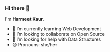 ### Hi there 👋

I'm **Harmeet Kaur**.

<!-- - 🔭 I’m currently working on ... -->
- 🌱 I’m currently learning Web Development
- 👯 I’m looking to collaborate on Open Source
- 🤔 I’m looking for help with Data Structures
- 😄 Pronouns: she/her
<!-- - 💬 Ask me about ... -->
<!-- - 📫 How to reach me: ... -->
<!-- - ⚡ Fun fact: ... -->

